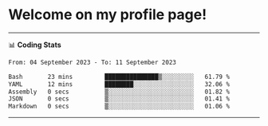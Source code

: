 # Welcome on my profile page!
<!-- print(("dralla"[::-1]+"s").capitalize()) -->

<!-- ---
👨🏻‍💻 **Busy With**
* Learning new Skills.
* Building small Projects.
* Being helpful. -->

---
📊 **Coding Stats**
<!--START_SECTION:waka-->

```txt
From: 04 September 2023 - To: 11 September 2023

Bash       23 mins         ███████████████▒░░░░░░░░░   61.79 %
YAML       12 mins         ████████░░░░░░░░░░░░░░░░░   32.06 %
Assembly   0 secs          ▒░░░░░░░░░░░░░░░░░░░░░░░░   01.82 %
JSON       0 secs          ▒░░░░░░░░░░░░░░░░░░░░░░░░   01.41 %
Markdown   0 secs          ▒░░░░░░░░░░░░░░░░░░░░░░░░   01.06 %
```

<!--END_SECTION:waka-->
---
